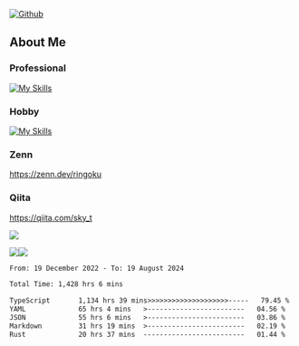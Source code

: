 [![Github](https://img.shields.io/github/followers/skyt-a?label=Follow&style=social)](https://github.com/skyt-a)

## About Me
### Professional
[![My Skills](https://skillicons.dev/icons?i=react,ts,js,nodejs,java,graphql,firebase,githubactions&theme=light)](https://skillicons.dev)
### Hobby
[![My Skills](https://skillicons.dev/icons?i=unity,rust,py&theme=light)](https://skillicons.dev)

### Zenn
https://zenn.dev/ringoku
### Qiita
https://qiita.com/sky_t


![](https://github-profile-summary-cards.vercel.app/api/cards/profile-details?username=skyt-a&theme=default)

![](https://github-profile-summary-cards.vercel.app/api/cards/repos-per-language?username=skyt-a&theme=default)![](https://github-profile-summary-cards.vercel.app/api/cards/stats?username=RinGoku&theme=default)

<!--START_SECTION:waka-->

```txt
From: 19 December 2022 - To: 19 August 2024

Total Time: 1,428 hrs 6 mins

TypeScript       1,134 hrs 39 mins>>>>>>>>>>>>>>>>>>>>-----   79.45 %
YAML             65 hrs 4 mins   >------------------------   04.56 %
JSON             55 hrs 6 mins   >------------------------   03.86 %
Markdown         31 hrs 19 mins  >------------------------   02.19 %
Rust             20 hrs 37 mins  -------------------------   01.44 %
```

<!--END_SECTION:waka-->
